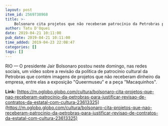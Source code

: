 ```yaml
---
layout: post
item_id: 2569738968
title: >-
    Bolsonaro cita projetos que não receberam patrocínio da Petrobras para justificar revisão de contratos da estatal com cultura
author: Tatu D'Oquei
date: 2019-04-21 10:11:00
pub_date: 2019-04-21 10:11:00
time_added: 2019-04-23 22:08:47
categories: []
tags: []
---
```


RIO — O presidente Jair Bolsonaro postou neste domingo, nas redes sociais, um vídeo sobre a revisão da política de patrocínio cultural da Petrobras que contém imagens de projetos que não receberam dinheiro da empresa, entre elas a exposição "Queermuseu" e a peça "Macaquinhos".

**Link:** [https://m.oglobo.globo.com/cultura/bolsonaro-cita-projetos-que-nao-receberam-patrocinio-da-petrobras-para-justificar-revisao-de-contratos-da-estatal-com-cultura-23613325](https://m.oglobo.globo.com/cultura/bolsonaro-cita-projetos-que-nao-receberam-patrocinio-da-petrobras-para-justificar-revisao-de-contratos-da-estatal-com-cultura-23613325)

